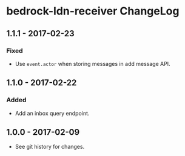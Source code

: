 # bedrock-ldn-receiver ChangeLog

## 1.1.1 - 2017-02-23

### Fixed
- Use `event.actor` when storing messages in add message API.

## 1.1.0 - 2017-02-22

### Added
- Add an inbox query endpoint.

## 1.0.0 - 2017-02-09

- See git history for changes.
